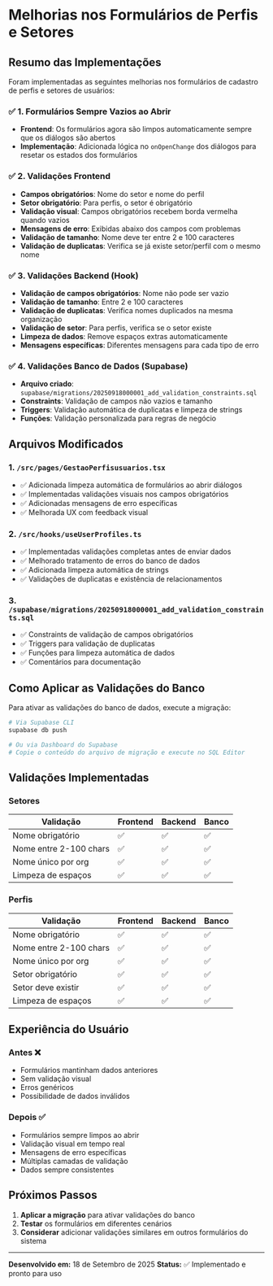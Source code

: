 # Melhorias nos Formulários de Perfis e Setores

## Resumo das Implementações

Foram implementadas as seguintes melhorias nos formulários de cadastro de perfis e setores de usuários:

### ✅ 1. Formulários Sempre Vazios ao Abrir
- **Frontend**: Os formulários agora são limpos automaticamente sempre que os diálogos são abertos
- **Implementação**: Adicionada lógica no `onOpenChange` dos diálogos para resetar os estados dos formulários

### ✅ 2. Validações Frontend
- **Campos obrigatórios**: Nome do setor e nome do perfil
- **Setor obrigatório**: Para perfis, o setor é obrigatório
- **Validação visual**: Campos obrigatórios recebem borda vermelha quando vazios
- **Mensagens de erro**: Exibidas abaixo dos campos com problemas
- **Validação de tamanho**: Nome deve ter entre 2 e 100 caracteres
- **Validação de duplicatas**: Verifica se já existe setor/perfil com o mesmo nome

### ✅ 3. Validações Backend (Hook)
- **Validação de campos obrigatórios**: Nome não pode ser vazio
- **Validação de tamanho**: Entre 2 e 100 caracteres
- **Validação de duplicatas**: Verifica nomes duplicados na mesma organização
- **Validação de setor**: Para perfis, verifica se o setor existe
- **Limpeza de dados**: Remove espaços extras automaticamente
- **Mensagens específicas**: Diferentes mensagens para cada tipo de erro

### ✅ 4. Validações Banco de Dados (Supabase)
- **Arquivo criado**: `supabase/migrations/20250918000001_add_validation_constraints.sql`
- **Constraints**: Validação de campos não vazios e tamanho
- **Triggers**: Validação automática de duplicatas e limpeza de strings
- **Funções**: Validação personalizada para regras de negócio

## Arquivos Modificados

### 1. `/src/pages/GestaoPerfisusuarios.tsx`
- ✅ Adicionada limpeza automática de formulários ao abrir diálogos
- ✅ Implementadas validações visuais nos campos obrigatórios
- ✅ Adicionadas mensagens de erro específicas
- ✅ Melhorada UX com feedback visual

### 2. `/src/hooks/useUserProfiles.ts`
- ✅ Implementadas validações completas antes de enviar dados
- ✅ Melhorado tratamento de erros do banco de dados
- ✅ Adicionada limpeza automática de strings
- ✅ Validações de duplicatas e existência de relacionamentos

### 3. `/supabase/migrations/20250918000001_add_validation_constraints.sql`
- ✅ Constraints de validação de campos obrigatórios
- ✅ Triggers para validação de duplicatas
- ✅ Funções para limpeza automática de dados
- ✅ Comentários para documentação

## Como Aplicar as Validações do Banco

Para ativar as validações do banco de dados, execute a migração:

```bash
# Via Supabase CLI
supabase db push

# Ou via Dashboard do Supabase
# Copie o conteúdo do arquivo de migração e execute no SQL Editor
```

## Validações Implementadas

### Setores
| Validação | Frontend | Backend | Banco |
|-----------|----------|---------|-------|
| Nome obrigatório | ✅ | ✅ | ✅ |
| Nome entre 2-100 chars | ✅ | ✅ | ✅ |
| Nome único por org | ✅ | ✅ | ✅ |
| Limpeza de espaços | ✅ | ✅ | ✅ |

### Perfis
| Validação | Frontend | Backend | Banco |
|-----------|----------|---------|-------|
| Nome obrigatório | ✅ | ✅ | ✅ |
| Nome entre 2-100 chars | ✅ | ✅ | ✅ |
| Nome único por org | ✅ | ✅ | ✅ |
| Setor obrigatório | ✅ | ✅ | ✅ |
| Setor deve existir | ✅ | ✅ | ✅ |
| Limpeza de espaços | ✅ | ✅ | ✅ |

## Experiência do Usuário

### Antes ❌
- Formulários mantinham dados anteriores
- Sem validação visual
- Erros genéricos
- Possibilidade de dados inválidos

### Depois ✅
- Formulários sempre limpos ao abrir
- Validação visual em tempo real
- Mensagens de erro específicas
- Múltiplas camadas de validação
- Dados sempre consistentes

## Próximos Passos

1. **Aplicar a migração** para ativar validações do banco
2. **Testar** os formulários em diferentes cenários
3. **Considerar** adicionar validações similares em outros formulários do sistema

---

**Desenvolvido em:** 18 de Setembro de 2025
**Status:** ✅ Implementado e pronto para uso
